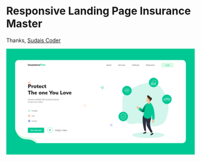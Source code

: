# Responsive Landing Page Insurance Master

Thanks,
[Sudais Coder](https://www.youtube.com/c/SudaisCoder)

![preview](https://github.com/SudaisDeveloper/Landing-Page/blob/0d210cd27dd9cb429660b7f92033253e1488b962/Responsive%20Landing%20Page%20Insurance%20Master/preview.png)
